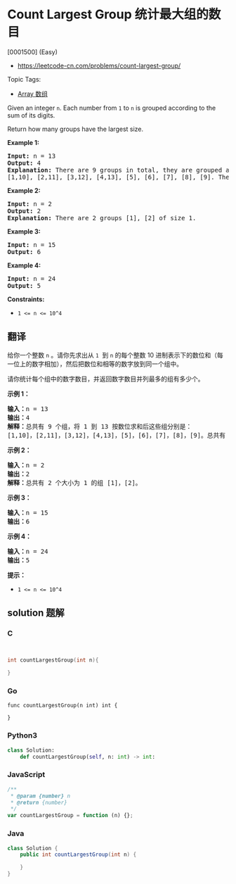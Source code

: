 # Count Largest Group 统计最大组的数目

[0001500] (Easy)

- https://leetcode-cn.com/problems/count-largest-group/

Topic Tags:

- [Array 数组](https://leetcode-cn.com/tag/array/)

Given an integer `n`. Each number from `1` to `n` is grouped according to the sum of its digits.

Return how many groups have the largest size.

**Example 1:**

<pre><strong>Input:</strong> n = 13
<strong>Output:</strong> 4
<strong>Explanation:</strong> There are 9 groups in total, they are grouped according sum of its digits of numbers from 1 to 13:
[1,10], [2,11], [3,12], [4,13], [5], [6], [7], [8], [9]. There are 4 groups with largest size.
</pre>

**Example 2:**

<pre><strong>Input:</strong> n = 2
<strong>Output:</strong> 2
<strong>Explanation:</strong> There are 2 groups [1], [2] of size 1.
</pre>

**Example 3:**

<pre><strong>Input:</strong> n = 15
<strong>Output:</strong> 6
</pre>

**Example 4:**

<pre><strong>Input:</strong> n = 24
<strong>Output:</strong> 5
</pre>

**Constraints:**

- `1 <= n <= 10^4`

## 翻译

给你一个整数 `n` 。请你先求出从 `1`  到 `n` 的每个整数 10 进制表示下的数位和（每一位上的数字相加），然后把数位和相等的数字放到同一个组中。

请你统计每个组中的数字数目，并返回数字数目并列最多的组有多少个。

**示例 1：**

<pre><strong>输入：</strong>n = 13
<strong>输出：</strong>4
<strong>解释：</strong>总共有 9 个组，将 1 到 13 按数位求和后这些组分别是：
[1,10]，[2,11]，[3,12]，[4,13]，[5]，[6]，[7]，[8]，[9]。总共有 4 个组拥有的数字并列最多。
</pre>

**示例 2：**

<pre><strong>输入：</strong>n = 2
<strong>输出：</strong>2
<strong>解释：</strong>总共有 2 个大小为 1 的组 [1]，[2]。
</pre>

**示例 3：**

<pre><strong>输入：</strong>n = 15
<strong>输出：</strong>6
</pre>

**示例 4：**

<pre><strong>输入：</strong>n = 24
<strong>输出：</strong>5
</pre>

**提示：**

- `1 <= n <= 10^4`

## solution 题解

### C

```c


int countLargestGroup(int n){

}
```

### Go

```golang
func countLargestGroup(n int) int {

}
```

### Python3

```python
class Solution:
    def countLargestGroup(self, n: int) -> int:
```

### JavaScript

```javascript
/**
 * @param {number} n
 * @return {number}
 */
var countLargestGroup = function (n) {};
```

### Java

```java
class Solution {
    public int countLargestGroup(int n) {

    }
}
```
